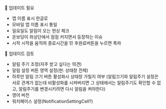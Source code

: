 🔧 업데이트 필요

- 앱 이름 표시 한글로
- 모바일 앱 이름 표시 통일
- 일요일도 알림이 오는 현상 체크
- 온보딩이 좌상단에서 점점 커지면서 등장하는 이슈 
- 시작 시작을 움직여 종료시간을 민 후완료버튼을 누르면 폭파

🚦 업데이트 검토

- 알림 주기 조정(자주 받고 싶다는 의견)
- 알림 설정 버튼 영역 설정(현: 상태창 전체)
- 하루만 알림 끄기 버튼 활성화시 상태창 가릴지 여부
(알림끄기와 알림주기 설정은 서로 관계가 없는데 비활성화를 시켜버리면 그 상태에서는 알림주기도 확인할 수 없고, 알림주기를 변경시키려면 다시 알림을 켜야한다)
- 영어 버전
- 워치페이스 설정(NotificationSettingCell?)

